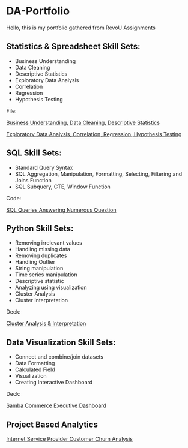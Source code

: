 # DA-Portfolio
Hello, this is my portfolio gathered from RevoU Assignments
## Statistics & Spreadsheet Skill Sets:
- Business Understanding
- Data Cleaning
- Descriptive Statistics
- Exploratory Data Analysis
- Correlation
- Regression
- Hypothesis Testing

File:

[Business Understanding, Data Cleaning, Descriptive Statistics](https://docs.google.com/spreadsheets/d/1zCF1_Du0-OIwIZXCVQlcbTd7GkealbZ4A1tIHkQ6bZU/edit?usp=share_link)

[Exploratory Data Analysis, Correlation, Regression, Hypothesis Testing](https://docs.google.com/spreadsheets/d/1-fOb_Yf2EG9M5I5bV8RlDA2J8e_-s_OVpfooOrla3ag/edit?usp=share_link)

## SQL Skill Sets:
- Standard Query Syntax
- SQL Aggregation, Manipulation, Formatting, Selecting, Filtering and Joins Function
- SQL Subquery, CTE, Window Function

Code:

[SQL Queries Answering Numerous Question](https://console.cloud.google.com/bigquery?sq=944888668436:76f010a9b9534c6d83c31412f6077c80)

## Python Skill Sets:
- Removing irrelevant values
- Handling missing data
- Removing duplicates
- Handling Outlier
- String manipulation
- Time series manipulation
- Descriptive statistic
- Analyzing using visualization
- Cluster Analysis
- Cluster Interpretation

Deck:

[Cluster Analysis & Interpretation](https://docs.google.com/presentation/d/1fiUS-8opzBC5Ge_qcTukPlAnyzeYjjV6zLJKM4HMvIw/edit?usp=share_link)

## Data Visualization Skill Sets:
- Connect and combine/join datasets
- Data Formatting
- Calculated Field
- Visualization
- Creating Interactive Dashboard

Deck:

[Samba Commerce Executive Dashboard](https://docs.google.com/presentation/d/17Ae53LMbUcCQFSohkk2smOsIfahekkHj/edit?usp=share_link&ouid=106582592453192542055&rtpof=true&sd=true)

## Project Based Analytics
[Internet Service Provider Customer Churn Analysis](https://drive.google.com/file/d/1XsrB28Ij3Qwv2Fj_ysxXhEnnpm6xl74K/view?usp=share_link)
